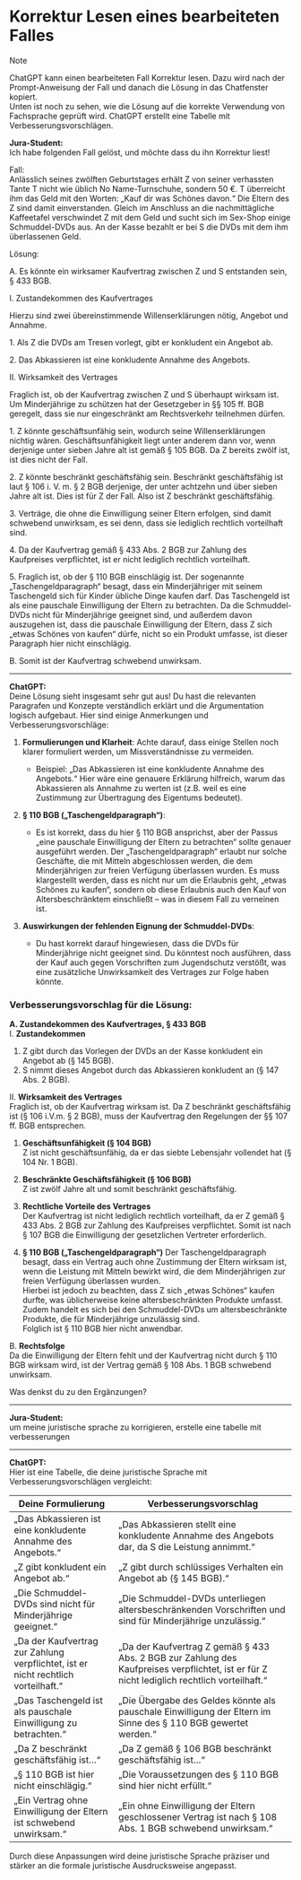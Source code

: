# Korrektur Lesen eines bearbeiteten Falles
> [!Note]
> ChatGPT kann einen bearbeiteten Fall Korrektur lesen. Dazu wird nach der Prompt-Anweisung der Fall und danach die Lösung in das Chatfenster kopiert.\
> Unten ist noch zu sehen, wie die Lösung auf die korrekte Verwendung von Fachsprache geprüft wird. ChatGPT erstellt eine Tabelle mit Verbesserungsvorschlägen.


**Jura-Student:**<br>
Ich habe folgenden Fall gelöst, und möchte dass du ihn Korrektur liest!

Fall:<br>
Anlässlich seines zwölften Geburtstages erhält Z von seiner verhassten Tante T nicht wie üblich No Name-Turnschuhe, sondern 50 €. T überreicht ihm das Geld mit den Worten: „Kauf dir was Schönes davon.“ Die Eltern des Z sind damit einverstanden. Gleich im Anschluss an die nachmittägliche Kaffeetafel verschwindet Z mit dem Geld und sucht sich im Sex-Shop einige Schmuddel-DVDs aus. An der Kasse bezahlt er bei S die DVDs mit dem ihm überlassenen Geld.

Lösung:<br>

A. Es könnte ein wirksamer Kaufvertrag zwischen Z und S entstanden sein, § 433 BGB.

I. Zustandekommen des Kaufvertrages

Hierzu sind zwei übereinstimmende Willenserklärungen nötig, Angebot und Annahme.

1\. Als Z die DVDs am Tresen vorlegt, gibt er konkludent ein Angebot ab.

2\. Das Abkassieren ist eine konkludente Annahme des Angebots.

II. Wirksamkeit des Vertrages

Fraglich ist, ob der Kaufvertrag zwischen Z und S überhaupt wirksam ist. Um Minderjährige zu schützen hat der Gesetzgeber in §§ 105 ff. BGB geregelt, dass sie nur eingeschränkt am Rechtsverkehr teilnehmen dürfen.

1\. Z könnte geschäftsunfähig sein, wodurch seine Willenserklärungen nichtig wären. Geschäftsunfähigkeit liegt unter anderem dann vor, wenn derjenige unter sieben Jahre alt ist gemäß § 105 BGB. Da Z bereits zwölf ist, ist dies nicht der Fall.

2\. Z könnte beschränkt geschäftsfähig sein. Beschränkt geschäftsfähig ist laut § 106 i. V. m. § 2 BGB derjenige, der unter achtzehn und über sieben Jahre alt ist. Dies ist für Z der Fall. Also ist Z beschränkt geschäftsfähig.

3\. Verträge, die ohne die Einwilligung seiner Eltern erfolgen, sind damit schwebend unwirksam, es sei denn, dass sie lediglich rechtlich vorteilhaft sind.

4\. Da der Kaufvertrag gemäß § 433 Abs. 2 BGB zur Zahlung des Kaufpreises verpflichtet, ist er nicht lediglich rechtlich vorteilhaft.

5\. Fraglich ist, ob der § 110 BGB einschlägig ist. Der sogenannte „Taschengeldparagraph“ besagt, dass ein Minderjähriger mit seinem Taschengeld sich für Kinder übliche Dinge kaufen darf. Das Taschengeld ist als eine pauschale Einwilligung der Eltern zu betrachten. Da die Schmuddel-DVDs nicht für Minderjährige geeignet sind, und außerdem davon auszugehen ist, dass die pauschale Einwilligung der Eltern, dass Z sich „etwas Schönes von kaufen“ dürfe, nicht so ein Produkt umfasse, ist dieser Paragraph hier nicht einschlägig.

B. Somit ist der Kaufvertrag schwebend unwirksam.


---

**ChatGPT:**<br>
Deine Lösung sieht insgesamt sehr gut aus! Du hast die relevanten Paragrafen und Konzepte verständlich erklärt und die Argumentation logisch aufgebaut. Hier sind einige Anmerkungen und Verbesserungsvorschläge:

1. **Formulierungen und Klarheit**: Achte darauf, dass einige Stellen noch klarer formuliert werden, um Missverständnisse zu vermeiden.
   - Beispiel: „Das Abkassieren ist eine konkludente Annahme des Angebots.“ Hier wäre eine genauere Erklärung hilfreich, warum das Abkassieren als Annahme zu werten ist (z.B. weil es eine Zustimmung zur Übertragung des Eigentums bedeutet).

2. **§ 110 BGB („Taschengeldparagraph“)**: 
   - Es ist korrekt, dass du hier § 110 BGB ansprichst, aber der Passus „eine pauschale Einwilligung der Eltern zu betrachten“ sollte genauer ausgeführt werden. Der „Taschengeldparagraph“ erlaubt nur solche Geschäfte, die mit Mitteln abgeschlossen werden, die dem Minderjährigen zur freien Verfügung überlassen wurden. Es muss klargestellt werden, dass es nicht nur um die Erlaubnis geht, „etwas Schönes zu kaufen“, sondern ob diese Erlaubnis auch den Kauf von Altersbeschränktem einschließt – was in diesem Fall zu verneinen ist.

3. **Auswirkungen der fehlenden Eignung der Schmuddel-DVDs**: 
   - Du hast korrekt darauf hingewiesen, dass die DVDs für Minderjährige nicht geeignet sind. Du könntest noch ausführen, dass der Kauf auch gegen Vorschriften zum Jugendschutz verstößt, was eine zusätzliche Unwirksamkeit des Vertrages zur Folge haben könnte.

### Verbesserungsvorschlag für die Lösung:


**A. Zustandekommen des Kaufvertrages, § 433 BGB**  
I. **Zustandekommen**  
1. Z gibt durch das Vorlegen der DVDs an der Kasse konkludent ein Angebot ab (§ 145 BGB).  
2. S nimmt dieses Angebot durch das Abkassieren konkludent an (§ 147 Abs. 2 BGB).

II. **Wirksamkeit des Vertrages**  
Fraglich ist, ob der Kaufvertrag wirksam ist. Da Z beschränkt geschäftsfähig ist (§ 106 i.V.m. § 2 BGB), muss der Kaufvertrag den Regelungen der §§ 107 ff. BGB entsprechen.

1. **Geschäftsunfähigkeit (§ 104 BGB)**  
Z ist nicht geschäftsunfähig, da er das siebte Lebensjahr vollendet hat (§ 104 Nr. 1 BGB).

2. **Beschränkte Geschäftsfähigkeit (§ 106 BGB)**  
Z ist zwölf Jahre alt und somit beschränkt geschäftsfähig.

3. **Rechtliche Vorteile des Vertrages**  
Der Kaufvertrag ist nicht lediglich rechtlich vorteilhaft, da er Z gemäß § 433 Abs. 2 BGB zur Zahlung des Kaufpreises verpflichtet. Somit ist nach § 107 BGB die Einwilligung der gesetzlichen Vertreter erforderlich.

4. **§ 110 BGB („Taschengeldparagraph“)**
Der Taschengeldparagraph besagt, dass ein Vertrag auch ohne Zustimmung der Eltern wirksam ist, wenn die Leistung mit Mitteln bewirkt wird, die dem Minderjährigen zur freien Verfügung überlassen wurden.  
Hierbei ist jedoch zu beachten, dass Z sich „etwas Schönes“ kaufen durfte, was üblicherweise keine altersbeschränkten Produkte umfasst. Zudem handelt es sich bei den Schmuddel-DVDs um altersbeschränkte Produkte, die für Minderjährige unzulässig sind.  
Folglich ist § 110 BGB hier nicht anwendbar.

B. **Rechtsfolge**  
Da die Einwilligung der Eltern fehlt und der Kaufvertrag nicht durch § 110 BGB wirksam wird, ist der Vertrag gemäß § 108 Abs. 1 BGB schwebend unwirksam. 


Was denkst du zu den Ergänzungen?

---

**Jura-Student:**<br>
um meine juristische sprache zu korrigieren, erstelle eine tabelle mit verbesserungen

---

**ChatGPT:**<br>
Hier ist eine Tabelle, die deine juristische Sprache mit Verbesserungsvorschlägen vergleicht:

| **Deine Formulierung**                                     | **Verbesserungsvorschlag**                                                                 |
|------------------------------------------------------------|---------------------------------------------------------------------------------------------|
| „Das Abkassieren ist eine konkludente Annahme des Angebots.“| „Das Abkassieren stellt eine konkludente Annahme des Angebots dar, da S die Leistung annimmt.“|
| „Z gibt konkludent ein Angebot ab.“                         | „Z gibt durch schlüssiges Verhalten ein Angebot ab (§ 145 BGB).“                             |
| „Die Schmuddel-DVDs sind nicht für Minderjährige geeignet.“ | „Die Schmuddel-DVDs unterliegen altersbeschränkenden Vorschriften und sind für Minderjährige unzulässig.“ |
| „Da der Kaufvertrag zur Zahlung verpflichtet, ist er nicht rechtlich vorteilhaft.“ | „Da der Kaufvertrag Z gemäß § 433 Abs. 2 BGB zur Zahlung des Kaufpreises verpflichtet, ist er für Z nicht lediglich rechtlich vorteilhaft.“ |
| „Das Taschengeld ist als pauschale Einwilligung zu betrachten.“ | „Die Übergabe des Geldes könnte als pauschale Einwilligung der Eltern im Sinne des § 110 BGB gewertet werden.“ |
| „Da Z beschränkt geschäftsfähig ist…“                      | „Da Z gemäß § 106 BGB beschränkt geschäftsfähig ist…“                                       |
| „§ 110 BGB ist hier nicht einschlägig.“                    | „Die Voraussetzungen des § 110 BGB sind hier nicht erfüllt.“                                 |
| „Ein Vertrag ohne Einwilligung der Eltern ist schwebend unwirksam.“ | „Ein ohne Einwilligung der Eltern geschlossener Vertrag ist nach § 108 Abs. 1 BGB schwebend unwirksam.“ |

Durch diese Anpassungen wird deine juristische Sprache präziser und stärker an die formale juristische Ausdrucksweise angepasst.
